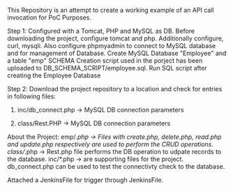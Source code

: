 This Repository is an attempt to create a working example of an API call invocation for PoC Purposes.

Step 1:
Configured with a Tomcat, PHP and MySQL as DB.
Before downloading the project, configure tomcat and php. Additionally configure, curl, mysqli.
Also configure phpmyadmin to connect to MySQL database and for management of Database.
Create MySQL Database "Employee" and a table "emp"
SCHEMA Creation script used in the porject has been uploaded to DB_SCHEMA_SCRIPT/employee.sql. 
Run SQL script after creating the Employee Database

Step 2:
Download the project repository to a location and check for entries in following files:
1) inc/db_connect.php -> MySQL DB connection parameters

2) class/Rest.PHP -> MySQL DB connection parameters

About the Project:
emp/*.php -> Files with create.php, delete.php, read.php and update.php respectively are used to perform the CRUD operations.
class/*.php -> Rest.php file performs the DB operation to udpate records to the database.
inc/*.php -> are supporting files for the project. db_connect.php can be used to test the connectivty check to the database.

Attached a JenkinsFile for trigger through JenkinsFile.
